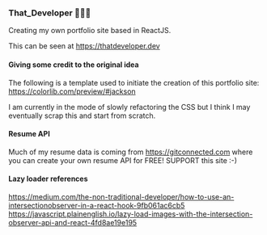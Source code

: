 ### That_Developer 👨🏾‍💻
Creating my own portfolio site based in ReactJS.

This can be seen at https://thatdeveloper.dev

#### Giving some credit to the original idea
The following is a template used to initiate the creation of this portfolio site: https://colorlib.com/preview/#jackson

I am currently in the mode of slowly refactoring the CSS but I think I may eventually scrap this and start from scratch.

#### Resume API
Much of my resume data is coming from https://gitconnected.com where you can create your own resume API for FREE!
SUPPORT this site :-)

#### Lazy loader references
  https://medium.com/the-non-traditional-developer/how-to-use-an-intersectionobserver-in-a-react-hook-9fb061ac6cb5
  https://javascript.plainenglish.io/lazy-load-images-with-the-intersection-observer-api-and-react-4fd8ae19e195
